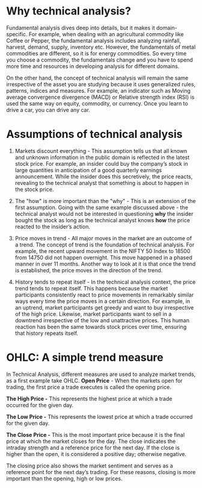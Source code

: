 # Why technical analysis?
Fundamental analysis dives deep into details, but it makes it domain-specific. For example, when dealing with an agricultural commodity like Coffee or Pepper, the fundamental analysis includes analyzing rainfall, harvest, demand, supply, inventory etc. However, the fundamentals of metal commodities are different, so it is for energy commodities. So every time you choose a commodity, the fundamentals change and you have to spend more time and resources in developing analysis for different domains.

On the other hand, the concept of technical analysis will remain the same irrespective of the asset you are studying because it uses generalized rules, patterns, indices and measures. For example, an indicator such as Moving average convergence divergence (MACD) or Relative strength index (RSI) is used the same way on equity, commodity, or currency. Once you learn to drive a car, you can drive any car.
# Assumptions of technical analysis
1. Markets discount everything - This assumption tells us that all known and unknown information in the public domain is reflected in the latest stock price. For example, an insider could buy the company’s stock in large quantities in anticipation of a good quarterly earnings announcement. While the insider does this secretively, the price reacts, revealing to the technical analyst that something is about to happen in the stock price.

2. The "how" is more important than the "why" - This is an extension of the first assumption. Going with the same example discussed above - the technical analyst would not be interested in questioning **why** the insider bought the stock as long as the technical analyst knows **how** the price reacted to the insider’s action.

3. Price moves in trend - All major moves in the market are an outcome of a trend. The concept of trend is the foundation of technical analysis. For example, the recent upward movement in the NIFTY 50 Index to 18500 from 14750 did not happen overnight. This move happened in a phased manner in over 11 months. Another way to look at it is that once the trend is established, the price moves in the direction of the trend.

4. History tends to repeat itself - In the technical analysis context, the price trend tends to repeat itself. This happens because the market participants consistently react to price movements in remarkably similar ways every time the price moves in a certain direction. For example, in an uptrend, market participants get greedy and want to buy irrespective of the high price. Likewise, market participants want to sell in a downtrend irrespective of the low and unattractive prices. This human reaction has been the same towards stock prices over time, ensuring that history repeats itself.
# OHLC: A simple trend measure
In Technical Analysis, different measures are used to analyze market trends, as a first example take OHLC.
**Open Price** - When the markets open for trading, the first price a trade executes is called the opening price.

**The High Price -** This represents the highest price at which a trade occurred for the given day.

**The Low Price -** This represents the lowest price at which a trade occurred for the given day.

**The Close Price -** This is the most important price because it is the final price at which the market closes for the day. The close indicates the intraday strength and a reference price for the next day. If the close is higher than the open, it is considered a positive day; otherwise negative.

The closing price also shows the market sentiment and serves as a reference point for the next day’s trading. For these reasons, closing is more important than the opening, high or low prices.
